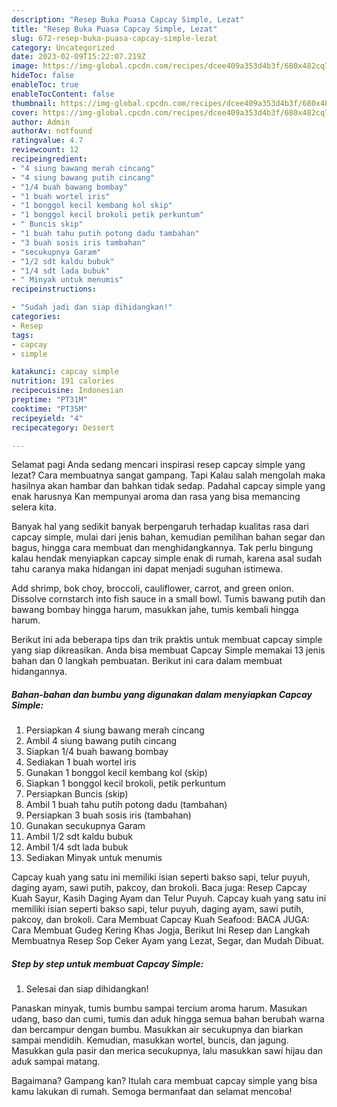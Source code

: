 ```yaml
---
description: "Resep Buka Puasa Capcay Simple, Lezat"
title: "Resep Buka Puasa Capcay Simple, Lezat"
slug: 672-resep-buka-puasa-capcay-simple-lezat
category: Uncategorized
date: 2023-02-09T15:22:07.219Z
image: https://img-global.cpcdn.com/recipes/dcee409a353d4b3f/680x482cq70/capcay-simple-foto-resep-utama.jpg
hideToc: false
enableToc: true
enableTocContent: false
thumbnail: https://img-global.cpcdn.com/recipes/dcee409a353d4b3f/680x482cq70/capcay-simple-foto-resep-utama.jpg
cover: https://img-global.cpcdn.com/recipes/dcee409a353d4b3f/680x482cq70/capcay-simple-foto-resep-utama.jpg
author: Admin
authorAv: notfound
ratingvalue: 4.7
reviewcount: 12
recipeingredient:
- "4 siung bawang merah cincang"
- "4 siung bawang putih cincang"
- "1/4 buah bawang bombay"
- "1 buah wortel iris"
- "1 bonggol kecil kembang kol skip"
- "1 bonggol kecil brokoli petik perkuntum"
- " Buncis skip"
- "1 buah tahu putih potong dadu tambahan"
- "3 buah sosis iris tambahan"
- "secukupnya Garam"
- "1/2 sdt kaldu bubuk"
- "1/4 sdt lada bubuk"
- " Minyak untuk menumis"
recipeinstructions:

- "Sudah jadi dan siap dihidangkan!"
categories:
- Resep
tags:
- capcay
- simple

katakunci: capcay simple 
nutrition: 191 calories
recipecuisine: Indonesian
preptime: "PT31M"
cooktime: "PT35M"
recipeyield: "4"
recipecategory: Dessert

---
```



Selamat pagi Anda sedang mencari inspirasi resep capcay simple yang lezat? Cara membuatnya sangat gampang. Tapi Kalau salah mengolah maka hasilnya akan hambar dan bahkan tidak sedap. Padahal capcay simple yang enak harusnya Kan mempunyai aroma dan rasa yang bisa memancing selera kita.


Banyak hal yang sedikit banyak berpengaruh terhadap kualitas rasa dari capcay simple, mulai dari jenis bahan, kemudian pemilihan bahan segar dan bagus, hingga cara membuat dan menghidangkannya. Tak perlu bingung kalau hendak menyiapkan capcay simple enak di rumah, karena asal sudah tahu caranya maka hidangan ini dapat menjadi suguhan istimewa.

Add shrimp, bok choy, broccoli, cauliflower, carrot, and green onion. Dissolve cornstarch into fish sauce in a small bowl. Tumis bawang putih dan bawang bombay hingga harum, masukkan jahe, tumis kembali hingga harum.


Berikut ini ada beberapa tips dan trik praktis untuk membuat capcay simple yang siap dikreasikan. Anda bisa membuat Capcay Simple memakai 13 jenis bahan dan 0 langkah pembuatan. Berikut ini cara dalam membuat hidangannya.

<!--inarticleads1-->

##### Bahan-bahan dan bumbu yang digunakan dalam menyiapkan Capcay Simple:

1. Persiapkan 4 siung bawang merah cincang
1. Ambil 4 siung bawang putih cincang
1. Siapkan 1/4 buah bawang bombay
1. Sediakan 1 buah wortel iris
1. Gunakan 1 bonggol kecil kembang kol (skip)
1. Siapkan 1 bonggol kecil brokoli, petik perkuntum
1. Persiapkan  Buncis (skip)
1. Ambil 1 buah tahu putih potong dadu (tambahan)
1. Persiapkan 3 buah sosis iris (tambahan)
1. Gunakan secukupnya Garam
1. Ambil 1/2 sdt kaldu bubuk
1. Ambil 1/4 sdt lada bubuk
1. Sediakan  Minyak untuk menumis


Capcay kuah yang satu ini memiliki isian seperti bakso sapi, telur puyuh, daging ayam, sawi putih, pakcoy, dan brokoli. Baca juga: Resep Capcay Kuah Sayur, Kasih Daging Ayam dan Telur Puyuh. Capcay kuah yang satu ini memiliki isian seperti bakso sapi, telur puyuh, daging ayam, sawi putih, pakcoy, dan brokoli. Cara Membuat Capcay Kuah Seafood: BACA JUGA: Cara Membuat Gudeg Kering Khas Jogja, Berikut Ini Resep dan Langkah Membuatnya Resep Sop Ceker Ayam yang Lezat, Segar, dan Mudah Dibuat. 

<!--inarticleads2-->

##### Step by step untuk membuat Capcay Simple:


1. Selesai dan siap dihidangkan!

Panaskan minyak, tumis bumbu sampai tercium aroma harum. Masukan udang, baso dan cumi, tumis dan aduk hingga semua bahan berubah warna dan bercampur dengan bumbu. Masukkan air secukupnya dan biarkan sampai mendidih. Kemudian, masukkan wortel, buncis, dan jagung. Masukkan gula pasir dan merica secukupnya, lalu masukkan sawi hijau dan aduk sampai matang. 

Bagaimana? Gampang kan? Itulah cara membuat capcay simple yang bisa kamu lakukan di rumah. Semoga bermanfaat dan selamat mencoba!
